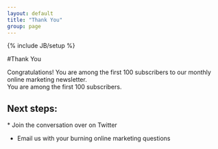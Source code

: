 ```yaml
---
layout: default
title: "Thank You"  
group: page  
---
```

{% include JB/setup %}

#Thank You

Congratulations! You are among the first 100 subscribers to our monthly online marketing newsletter.  
You are among the first 100 subscribers. 

<h2>Next steps:</h2>
* Join the conversation over on Twitter  

* Email us with your burning online marketing questions  


<a href="https://plus.google.com/+VincentBarr0?rel=author"></a>